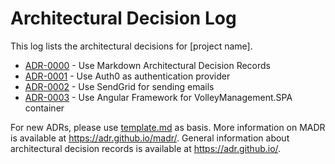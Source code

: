 # Architectural Decision Log

This log lists the architectural decisions for [project name].

<!-- adrlog -- Regenerate the content by using "adr-log -i". You can install it via "npm install -g adr-log" -->

- [ADR-0000](0000-use-markdown-architectural-decision-records.md) - Use Markdown Architectural Decision Records
- [ADR-0001](0001-use-auth0-as-authentication-provider.md) - Use Auth0 as authentication provider
- [ADR-0002](0002-use-sendgrid-as-mailing-system.md) - Use SendGrid for sending emails
- [ADR-0003](0003-use-angular-for-spa.md) - Use Angular Framework for VolleyManagement.SPA container

<!-- adrlogstop -->

For new ADRs, please use [template.md](template.md) as basis.
More information on MADR is available at <https://adr.github.io/madr/>.
General information about architectural decision records is available at <https://adr.github.io/>.
